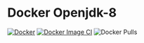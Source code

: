 # Docker Openjdk-8

[![Docker](https://github.com/buluma/docker-openjdk-8/actions/workflows/docker-publish.yml/badge.svg)](https://github.com/buluma/docker-openjdk-8/actions/workflows/docker-publish.yml) [![Docker Image CI](https://github.com/buluma/docker-openjdk-8/actions/workflows/docker-image.yml/badge.svg)](https://github.com/buluma/docker-openjdk-8/actions/workflows/docker-image.yml) ![Docker Pulls](https://img.shields.io/docker/pulls/buluma/docker-openjdk-8)

